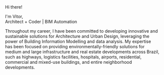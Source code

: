 Hi there!

I'm Vitor, <br>
Architect + Coder | BIM Automation  

Throughout my career, I have been committed to developing innovative and sustainable solutions for Architecture and Urban Design, leveraging the power of Building Information Modelling and data analysis. My expertise has been focused on providing environmentally-friendly solutions for medium and large infrastructure and real estate developments across Brazil, such as highways, logistics facilities, hospitals, airports, residential, commercial and mixed-use buildings, and entire neighborhood developments.
